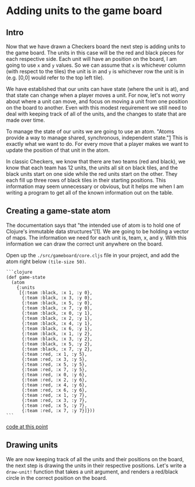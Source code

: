 # Adding units to the game board

## Intro

Now that we have drawn a Checkers board the next step is adding units to the game board. The units in this case will be
the red and black pieces for each respective side. Each unit will have an position on the board, I am going to use `x`
and `y` values. So we can assume that `x` is whichever column (with respect to the tiles) the unit is in and `y` is
whichever row the unit is in (e.g. [0,0] would refer to the top left tile). 
 
We have established that our units can have state (where the unit is at), and that state can change when a player moves
a unit. For now, let's not worry about where a unit can move, and focus on moving a unit from one position on the board
to another. Even with this modest requirement we still need to deal with keeping track of all of the units, and the
changes to state that are made over time. 

To manage the state of our units we are going to use an atom. "Atoms provide a way to manage shared, synchronous, 
independent state."[1](http://clojure.org/atoms) This is exactly what we want to do. For every move that a player makes
we want to update the position of that unit in the atom.

In classic Checkers, we know that there are two teams (red and black), we know that each team has 12 units, the units 
all sit on black tiles, and the black units start on one side while the red units start on the other. They each fill up
three rows of black tiles in their starting positions. This information may seem unnecessary or obvious, but it helps me 
when I am writing a program to get all of the known information out on the table.

## Creating a game-state atom

The documentation says that "the intended use of atom is to hold one of Clojure's immutable data structures"[1]. We are
going to be holding a vector of maps. The information we need for each unit is, team, x, and y. With this information we 
can draw the correct unit anywhere on the board. 

Open up the `./src/gameboard/core.cljs` file in your project, and add the atom right below `(tile-size 50)`.

    ```clojure
    (def game-state
      (atom 
        {:units 
         [{:team :black, :x 1, :y 0},
          {:team :black, :x 3, :y 0},
          {:team :black, :x 5, :y 0},
          {:team :black, :x 7, :y 0},
          {:team :black, :x 0, :y 1},
          {:team :black, :x 2, :y 1},
          {:team :black, :x 4, :y 1},
          {:team :black, :x 6, :y 1},
          {:team :black, :x 1, :y 2},
          {:team :black, :x 3, :y 2},
          {:team :black, :x 5, :y 2},
          {:team :black, :x 7, :y 2},
          {:team :red, :x 1, :y 5},
          {:team :red, :x 3, :y 5},
          {:team :red, :x 5, :y 5},
          {:team :red, :x 7, :y 5},
          {:team :red, :x 0, :y 6},
          {:team :red, :x 2, :y 6},
          {:team :red, :x 4, :y 6},
          {:team :red, :x 6, :y 6},
          {:team :red, :x 1, :y 7},
          {:team :red, :x 3, :y 7},
          {:team :red, :x 5, :y 7},
          {:team :red, :x 7, :y 7}]}))
    ```
    
[code at this point](...)
    
## Drawing units

We are now keeping track of all the units and their positions on the board, the next step is drawing the units in their
respective positions. Let's write a `draw-unit!` function that takes a unit argument, and renders a red/black circle in 
the correct position on the board. 

